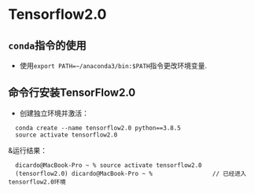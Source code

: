 # Tensorflow2.0

## `conda`指令的使用

- 使用`export PATH=~/anaconda3/bin:$PATH`指令更改环境变量.

## 命令行安装TensorFlow2.0

- 创建独立环境并激活：
 
```
  conda create --name tensorflow2.0 python==3.8.5
  source activate tensorflow2.0
```
&运行结果：
   
```
  dicardo@MacBook-Pro ~ % source activate tensorflow2.0
  (tensorflow2.0) dicardo@MacBook-Pro ~ %                 // 已经进入tensorflow2.0环境
```
